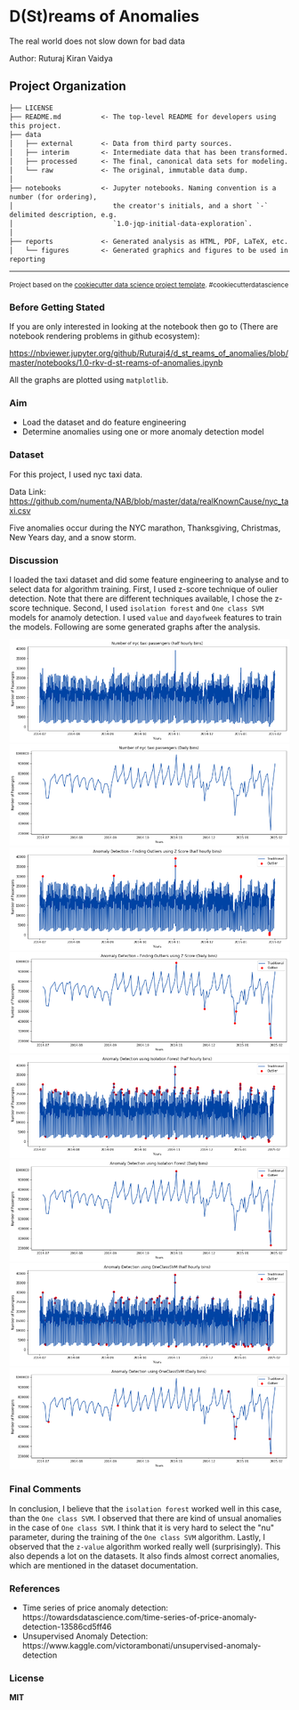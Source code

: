 D(St)reams of Anomalies
==============================

The real world does not slow down for bad data

Author: Ruturaj Kiran Vaidya

Project Organization
------------

    ├── LICENSE
    ├── README.md          <- The top-level README for developers using this project.
    ├── data
    │   ├── external       <- Data from third party sources.
    │   ├── interim        <- Intermediate data that has been transformed.
    │   ├── processed      <- The final, canonical data sets for modeling.
    │   └── raw            <- The original, immutable data dump.
    │
    ├── notebooks          <- Jupyter notebooks. Naming convention is a number (for ordering),
    │                         the creator's initials, and a short `-` delimited description, e.g.
    │                         `1.0-jqp-initial-data-exploration`.
    │
    ├── reports            <- Generated analysis as HTML, PDF, LaTeX, etc.
    │   └── figures        <- Generated graphics and figures to be used in reporting

--------

<p><small>Project based on the <a target="_blank" href="https://drivendata.github.io/cookiecutter-data-science/">cookiecutter data science project template</a>. #cookiecutterdatascience</small></p>

### Before Getting Stated

If you are only interested in looking at the notebook then go to (There are notebook rendering problems in github ecosystem):

https://nbviewer.jupyter.org/github/Ruturaj4/d_st_reams_of_anomalies/blob/master/notebooks/1.0-rkv-d-st-reams-of-anomalies.ipynb

All the graphs are plotted using `matplotlib`.

### Aim

<ul>
<li>Load the dataset and do feature engineering</li>
<li>Determine anomalies using one or more anomaly detection model</li>
</ul>

### Dataset

For this project, I used nyc taxi data.

Data Link: https://github.com/numenta/NAB/blob/master/data/realKnownCause/nyc_taxi.csv

Five anomalies occur during the NYC marathon, Thanksgiving, Christmas, New Years day, and a snow storm.

### Discussion

I loaded the taxi dataset and did some feature engineering to analyse and to select data for algorithm training. First, I used z-score technique of oulier detection. Note that there are different techniques available, I chose the z-score technique. Second, I used `isolation forest` and `One class SVM` models for anamoly detection. I used `value` and `dayofweek` features to train the models. Following are some generated graphs after the analysis.

![alt text](/reports/figures/number_of_nyc_taxi_passengers_half.png)
![alt text](/reports/figures/number_of_nyc_taxi_passengers_month.png)
![alt text](/reports/figures/z_score_half.png)
![alt text](/reports/figures/z_score_month.png)
![alt text](/reports/figures/isoforest_half.png)
![alt text](/reports/figures/isoforest_month.png)
![alt text](/reports/figures/oneclasssvm_half.png)
![alt text](/reports/figures/oneclasssvm_month.png)

### Final Comments

In conclusion, I believe that the `isolation forest` worked well in this case, than the `One class SVM`. I observed that there are kind of unsual anomalies in the case of `One class SVM`. I think that it is very hard to select the "nu" parameter, during the training of the `One class SVM` algorithm. Lastly, I observed that the `z-value` algorithm worked really well (surprisingly). This also depends a lot on the datasets. It also finds almost correct anomalies, which are mentioned in the dataset documentation.

### References

<ul>
<li>Time series of price anomaly detection: https://towardsdatascience.com/time-series-of-price-anomaly-detection-13586cd5ff46</li>
<li>Unsupervised Anomaly Detection: https://www.kaggle.com/victorambonati/unsupervised-anomaly-detection</li>
</ul>

### License

<b>MIT</b>

